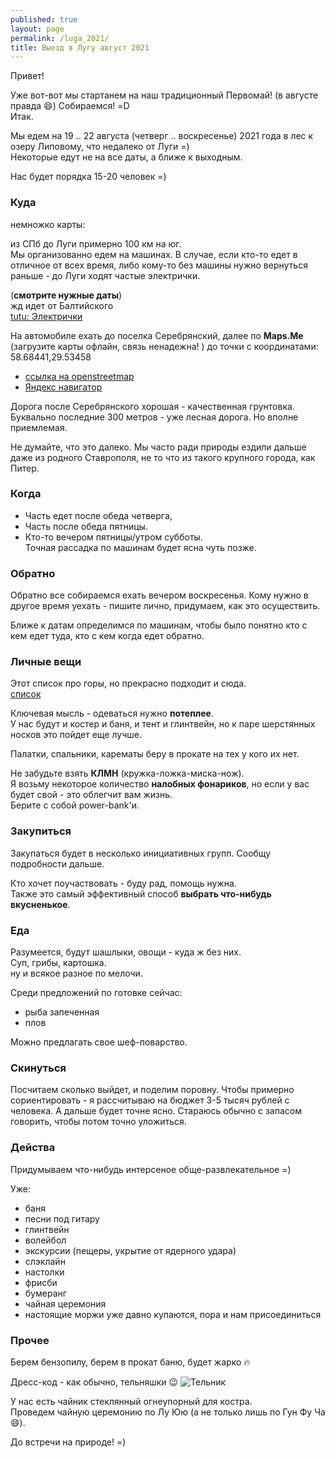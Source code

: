 ```yaml
---
published: true
layout: page
permalink: /luga_2021/
title: Выезд в Лугу август 2021
---
```

Привет!

Уже вот-вот мы стартанем на наш традиционный Первомай! (в августе правда 😄) Собираемся! =D  
Итак.

Мы едем на 19 .. 22 августа (четверг .. воскресенье) 2021 года в лес к озеру Липовому, что недалеко от Луги =)  
Некоторые едут не на все даты, а ближе к выходным.

Нас будет порядка 15-20 человек =)

### Куда

немножко карты:

из СПб до Луги примерно 100 км на юг.  
Мы организованно едем на машинах.
В случае, если кто-то едет в отличное от всех время, либо кому-то без машины нужно вернуться раньше - до Луги ходят частые электрички.

(**смотрите нужные даты**)  
жд идет от Балтийского  
[tutu: Электрички](https://www.tutu.ru/spb/rasp.php?st1=181&st2=6481&date=02.05.2019)  


На автомобиле ехать до поселка Серебрянский, далее по **Maps.Me** (загрузите карты офлайн, связь ненадежна! ) до точки с координатами:  
58.68441,29.53458  
- [ссылка на openstreetmap](https://www.openstreetmap.org/search?whereami=1&query=58.68441%2C29.53458#map=17/58.68441/29.53458)
- [Яндекс навигатор](https://yandex.ru/navi/?whatshere%5Bpoint%5D=29.53458%2C58.6844&whatshere%5Bzoom%5D=18)

Дорога после Серебрянского хорошая - качественная грунтовка. Буквально последние 300 метров - уже лесная дорога. Но вполне приемлемая.

Не думайте, что это далеко. Мы часто ради природы ездили дальше даже из родного Ставрополя, 
не то что из такого крупного города, как Питер.


### Когда

- Часть едет после обеда четверга,
- Часть после обеда пятницы.
- Кто-то вечером пятницы/утром субботы.  
Точная рассадка по машинам будет ясна чуть позже.

### Обратно

Обратно все собираемся ехать вечером воскресенья.
Кому нужно в другое время уехать - пишите лично, придумаем, как это осуществить.

Ближе к датам определимся по машинам, чтобы было понятно кто с кем едет туда, кто с кем когда едет обратно.

### Личные вещи

Этот список про горы, но прекрасно подходит и сюда.  
[список](http://stoyanovd.github.io/2015/05/17/person-list-to-mountains.html)

Ключевая мысль - одеваться нужно **потеплее**.  
У нас будут и костер и баня, и тент и глинтвейн, но к паре шерстянных носков это пойдет еще лучше.

Палатки, спальники, карематы беру в прокате на тех у кого их нет.

Не забудьте взять **КЛМН** (кружка-ложка-миска-нож).  
Я возьму некоторое количество **налобных фонариков**, но если у вас будет свой - это облегчит вам жизнь.  
Берите с собой power-bank'и.

### Закупиться

Закупаться будет в несколько инициативных групп. 
Сообщу подробности дальше.

Кто хочет поучаствовать - буду рад, помощь нужна.  
Также это самый эффективный способ **выбрать что-нибудь вкусненькое**.

### Еда

Разумеется, будут шашлыки, овощи - куда ж без них.  
Суп, грибы, картошка.  
ну и всякое разное по мелочи.

Среди предложений по готовке сейчас:
 - рыба запеченная
 - плов

Можно предлагать свое шеф-поварство.

### Скинуться

Посчитаем сколько выйдет, и поделим поровну.
Чтобы примерно сориентировать - я рассчитываю на бюджет 3-5 тысяч рублей с человека.
А дальше будет точне ясно. Стараюсь обычно с запасом говорить, чтобы потом точно уложиться.

### Действа

Придумываем что-нибудь интерсеное обще-развлекательное =)

Уже:
 - баня
 - песни под гитару
 - глинтвейн
 - волейбол
 - экскурсии (пещеры, укрытие от ядерного удара)
 - слэклайн
 - настолки
 - фрисби
 - бумеранг
 - чайная церемония
 - настоящие моржи уже давно купаются, пора и нам присоединиться
 
### Прочее

Берем бензопилу, берем в прокат баню, будет жарко 🔥

Дресс-код - как обычно, тельняшки 😉
![Тельник](http://morshop.ru/upload/iblock/6a7/81765f69-27bc-11df-b7fb-005056c00008_81765f75-27bc-11df-b7fb-005056c00008.jpeg)

У нас есть чайник стеклянный огнеупорный для костра.  
Проведем чайную церемонию по Лу Юю (а не только лишь по Гун Фу Ча :smile:).

До встречи на природе! =)
